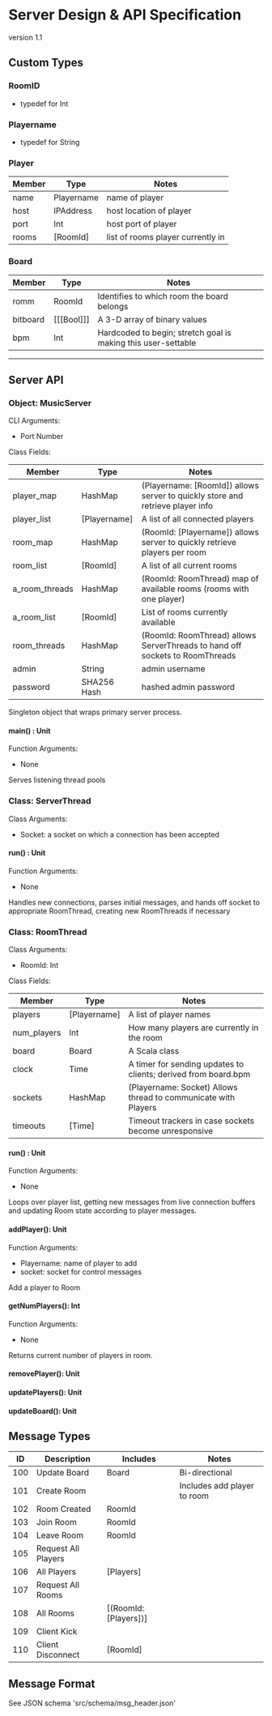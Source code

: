 # Server Design & API Specification
version 1.1

## Custom Types

### RoomID
- typedef for Int

### Playername
- typedef for String

### Player
Member | Type | Notes
-------|------|------
name  | Playername | name of player
host  | IPAddress  | host location of player
port  | Int        | host port of player
rooms | [RoomId]   | list of rooms player currently in

### Board
Member | Type | Notes
-------|------|------
romm     | RoomId     | Identifies to which room the board belongs
bitboard | [[[Bool]]] | A 3-D array of binary values
bpm      | Int        | Hardcoded to begin; stretch goal is making this user-settable

---

## Server API

### Object: MusicServer
CLI Arguments: 
- Port Number

Class Fields:

Member | Type | Notes
-------|------|------
player_map   | HashMap      | (Playername: [RoomId]) allows server to quickly store and retrieve player info
player_list  | [Playername] | A list of all connected players
room_map     | HashMap      | (RoomId: [Playername]) allows server to quickly retrieve players per room
room_list    | [RoomId]     | A list of all current rooms
a_room_threads | HashMap    | (RoomId: RoomThread) map of available rooms (rooms with one player)
a_room_list  | [RoomId]     | List of rooms currently available
room_threads | HashMap      | (RoomId: RoomThread) allows ServerThreads to hand off sockets to RoomThreads
admin        | String       | admin username
password     | SHA256 Hash  | hashed admin password

Singleton object that wraps primary server process.

#### main() : Unit
Function Arguments:
- None

Serves listening thread pools

### Class: ServerThread
Class Arguments:
- Socket: a socket on which a connection has been accepted

#### run() : Unit
Function Arguments: 
- None

Handles new connections, parses initial messages, and hands off socket to appropriate
RoomThread, creating new RoomThreads if necessary

### Class: RoomThread
Class Arguments:
- RoomId: Int

Class Fields:

Member | Type | Notes
-------|------|------
players     | [Playername] | A list of player names
num_players | Int          | How many players are currently in the room
board       | Board        | A Scala class
clock       | Time         | A timer for sending updates to clients; derived from board.bpm
sockets     | HashMap      | (Playername: Socket) Allows thread to communicate with Players
timeouts    | [Time]       | Timeout trackers in case sockets become unresponsive

#### run() : Unit
Function Arguments:
- None

Loops over player list, getting new messages from live connection buffers and updating
Room state according to player messages.

#### addPlayer(): Unit
Function Arguments:
- Playername: name of player to add
- socket: socket for control messages

Add a player to Room

#### getNumPlayers(): Int
Function Arguments: 
- None

Returns current number of players in room.

#### removePlayer(): Unit

#### updatePlayers(): Unit

#### updateBoard(): Unit

## Message Types

ID | Description | Includes | Notes
---|-------------|----------|------
100 | Update Board        | Board                 | Bi-directional
101 | Create Room         |                       | Includes add player to room
102 | Room Created        | RoomId                |
103 | Join Room           | RoomId                | 
104 | Leave Room          | RoomId                | 
105 | Request All Players |                       |
106 | All Players         | [Players]             |
107 | Request All Rooms   |                       |
108 | All Rooms           | [(RoomId: [Players])] |
109 | Client Kick         |                       |
110 | Client Disconnect   | [RoomId]              |

## Message Format
See JSON schema 'src/schema/msg_header.json'
